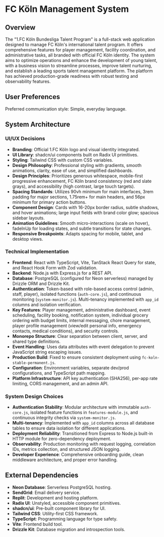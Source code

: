 # FC Köln Management System

## Overview

The "1.FC Köln Bundesliga Talent Program" is a full-stack web application designed to manage FC Köln's international talent program. It offers comprehensive features for player management, facility coordination, and administrative tasks, all branded with official FC Köln identity. The system aims to optimize operations and enhance the development of young talent, with a business vision to streamline processes, improve talent nurturing, and establish a leading sports talent management platform. The platform has achieved production-grade readiness with robust testing and observability features.

## User Preferences

Preferred communication style: Simple, everyday language.

## System Architecture

### UI/UX Decisions
- **Branding**: Official 1.FC Köln logo and visual identity integrated.
- **UI Library**: shadcn/ui components built on Radix UI primitives.
- **Styling**: Tailwind CSS with custom CSS variables.
- **Design Philosophy**: Professional styling with gradients, smooth animations, clarity, ease of use, and simplified dashboards.
- **Design Principles**: Prioritizes generous whitespace, mobile-first progressive enhancement, FC Köln brand consistency (red and slate grays), and accessibility (high contrast, large touch targets).
- **Spacing Standards**: Utilizes 90vh minimum for main interfaces, 3rem padding for major sections, 1.75rem+ for main headers, and 56px minimum for primary action buttons.
- **Component Design**: Cards with 16-20px border radius, subtle shadows, and hover animations; large input fields with brand color glow; spacious sidebar layouts.
- **Animation Guidelines**: Smooth micro-interactions (scale on hover), fadeInUp for loading states, and subtle transitions for state changes.
- **Responsive Breakpoints**: Adapts spacing for mobile, tablet, and desktop views.

### Technical Implementation
- **Frontend**: React with TypeScript, Vite, TanStack React Query for state, and React Hook Form with Zod validation.
- **Backend**: Node.js with Express.js for a REST API.
- **Database**: PostgreSQL (configured for Neon serverless) managed by Drizzle ORM and Drizzle Kit.
- **Authentication**: Token-based with role-based access control (admin, staff, player), isolated functions (`auth-core.js`), and continuous monitoring (`system-monitor.js`). Multi-tenancy implemented with `app_id` columns and isolation verification.
- **Key Features**: Player management, administrative dashboard, event scheduling, facility booking, notification system, individual grocery ordering with budget limits, internal messaging, chore management, player profile management (view/edit personal info, emergency contacts, medical conditions), and security controls.
- **Monorepo Structure**: Clear separation between client, server, and shared type definitions.
- **Event Handling**: Uses data attributes with event delegation to prevent JavaScript string escaping issues.
- **Production Build**: Fixed to ensure consistent deployment using `fc-koln-stable-permanent.js`.
- **Configuration**: Environment variables, separate dev/prod configurations, and TypeScript path mapping.
- **Platform Infrastructure**: API key authentication (SHA256), per-app rate limiting, CORS management, and an admin API.

### System Design Choices
- **Authentication Stability**: Modular architecture with immutable `auth-core.js`, isolated feature functions in `features-module.js`, and continuous integrity checks via `system-monitor.js`.
- **Multi-tenancy**: Implemented with `app_id` columns across all database tables to ensure data isolation for different applications.
- **Deployment Reliability**: Transitioned from Express to Node.js built-in HTTP module for zero-dependency deployment.
- **Observability**: Production monitoring with request logging, correlation IDs, metrics collection, and structured JSON logging.
- **Developer Experience**: Comprehensive onboarding guide, clean middleware architecture, and proper error handling.

## External Dependencies

- **Neon Database**: Serverless PostgreSQL hosting.
- **SendGrid**: Email delivery service.
- **Replit**: Development and hosting platform.
- **Radix UI**: Unstyled, accessible component primitives.
- **shadcn/ui**: Pre-built component library for UI.
- **Tailwind CSS**: Utility-first CSS framework.
- **TypeScript**: Programming language for type safety.
- **Vite**: Frontend build tool.
- **Drizzle Kit**: Database migration and introspection tools.
